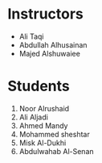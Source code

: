 # Instructors
* Ali Taqi
* Abdullah Alhusainan
* Majed Alshuwaiee

# Students
1. Noor Alrushaid
2. Ali Aljadi
3. Ahmed Mandy
4. Mohammed sheshtar
5. Misk Al-Dukhi
6. Abdulwahab Al-Senan
